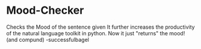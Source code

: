 # Mood-Checker
Checks the Mood of the sentence given
It further increases the productivity of the natural language toolkit in python.
Now it just "returns" the mood! (and compund)
-successfulbagel
